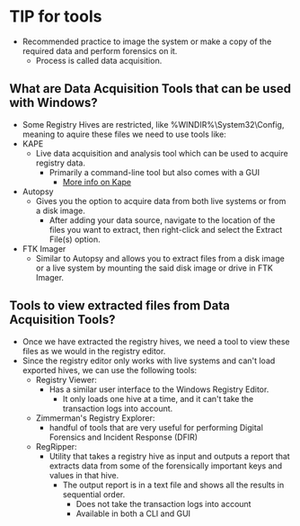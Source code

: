 # TIP for tools

- Recommended practice to image the system or make a copy of the required data and perform forensics on it.
  - Process is called data acquisition.


## What are Data Acquisition Tools that can be used with Windows?

- Some Registry Hives are restricted, like %WINDIR%\System32\Config, meaning to aquire these files we need to use tools like:
- KAPE
  - Live data acquisition and analysis tool which can be used to acquire registry data.
    - Primarily a command-line tool but also comes with a GUI
      - [More info on Kape](/KAPE/kapeinfo.md)
- Autopsy
  - Gives you the option to acquire data from both live systems or from a disk image.
    - After adding your data source, navigate to the location of the files you want to extract, then right-click and select the Extract File(s) option.
- FTK Imager
  - Similar to Autopsy and allows you to extract files from a disk image or a live system by mounting the said disk image or drive in FTK Imager.

## Tools to view extracted files from Data Acquisition Tools?

- Once we have extracted the registry hives, we need a tool to view these files as we would in the registry editor.
- Since the registry editor only works with live systems and can't load exported hives, we can use the following tools:
  - Registry Viewer:
    - Has a similar user interface to the Windows Registry Editor.
      - It only loads one hive at a time, and it can't take the transaction logs into account.
  - Zimmerman's Registry Explorer:
    - handful of tools that are very useful for performing Digital Forensics and Incident Response (DFIR)
  - RegRipper:
    - Utility that takes a registry hive as input and outputs a report that extracts data from some of the forensically important keys and values in that hive.
      - The output report is in a text file and shows all the results in sequential order.
        - Does not take the transaction logs into account
        - Available in both a CLI and GUI
